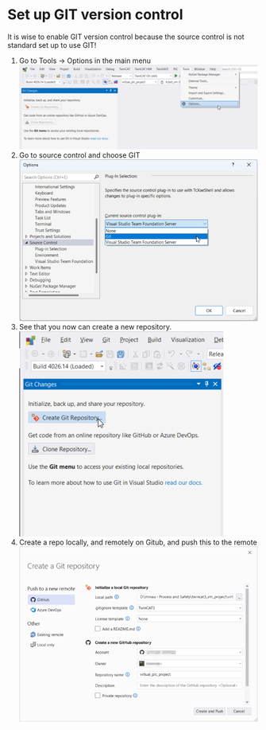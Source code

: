 # Set up GIT version control

It is wise to enable GIT version control because the source control is not standard set up to use GIT!
1. Go to Tools -> Options in the main menu
   ![options](./options_menu.png)
2. Go to source control and choose GIT
   ![use git](./use_git.png)
3. See that you now can create a new repository.
   ![new repo](./new_repo.png)
4. Create a repo locally, and remotely on Gitub, and push this to the remote
   ![create push](./create_and_push.png)